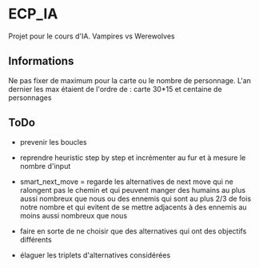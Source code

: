ECP_IA
======

Projet pour le cours d'IA. Vampires vs Werewolves

Informations
------------
Ne pas fixer de maximum pour la carte ou le nombre de personnage. 
L'an dernier les max étaient de l'ordre de : carte 30*15 et centaine de personnages


ToDo
----

* prevenir les boucles

* reprendre heuristic step by step et incrémenter au fur et à mesure le nombre d'input

* smart_next_move = regarde les alternatives de next move 
		qui ne ralongent pas le chemin 
		et qui peuvent manger des humains au plus aussi nombreux que nous
		ou des ennemis qui sont au plus 2/3 de fois notre nombre
		et qui evitent de se mettre adjacents à des ennemis au moins aussi nombreux que nous

* faire en sorte de ne choisir que des alternatives qui ont des objectifs différents

* élaguer les triplets d'alternatives considérées